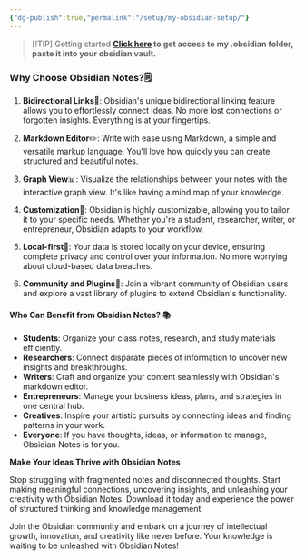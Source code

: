 ```yaml
---
{"dg-publish":true,"permalink":"/setup/my-obsidian-setup/"}
---
```



> [!TIP] Getting started
> **[Click here](https://github.com/maquadeer/obsidian-setup) to get access to my .obsidian folder, paste it into your obsidian vault.** 

### Why Choose Obsidian Notes?🗒️

1. **Bidirectional Links**🔗: Obsidian's unique bidirectional linking feature allows you to effortlessly connect ideas. No more lost connections or forgotten insights. Everything is at your fingertips.
    
2. **Markdown Editor**✏️: Write with ease using Markdown, a simple and versatile markup language. You'll love how quickly you can create structured and beautiful notes.
    
3. **Graph View**📊: Visualize the relationships between your notes with the interactive graph view. It's like having a mind map of your knowledge.
    
4. **Customization**🎨: Obsidian is highly customizable, allowing you to tailor it to your specific needs. Whether you're a student, researcher, writer, or entrepreneur, Obsidian adapts to your workflow.
    
5. **Local-first**💾: Your data is stored locally on your device, ensuring complete privacy and control over your information. No more worrying about cloud-based data breaches.
    
6. **Community and Plugins**👥: Join a vibrant community of Obsidian users and explore a vast library of plugins to extend Obsidian's functionality.
    
#### Who Can Benefit from Obsidian Notes? 📚

- **Students**: Organize your class notes, research, and study materials efficiently.
- **Researchers**: Connect disparate pieces of information to uncover new insights and breakthroughs.
- **Writers**: Craft and organize your content seamlessly with Obsidian's markdown editor.
- **Entrepreneurs**: Manage your business ideas, plans, and strategies in one central hub.
- **Creatives**: Inspire your artistic pursuits by connecting ideas and finding patterns in your work.
- **Everyone**: If you have thoughts, ideas, or information to manage, Obsidian Notes is for you.

**Make Your Ideas Thrive with Obsidian Notes**

Stop struggling with fragmented notes and disconnected thoughts. Start making meaningful connections, uncovering insights, and unleashing your creativity with Obsidian Notes. Download it today and experience the power of structured thinking and knowledge management.

Join the Obsidian community and embark on a journey of intellectual growth, innovation, and creativity like never before. Your knowledge is waiting to be unleashed with Obsidian Notes!